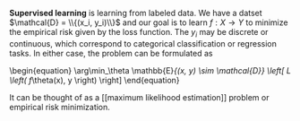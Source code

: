 **Supervised learning** is learning from labeled data. We have a datset $\mathcal{D} = \\{(x_i, y_i)\\}$ and our goal is to learn $f: X \to Y$ to minimize the empirical risk given by the loss function. The $y_i$ may be discrete or continuous, which correspond to categorical classification or regression tasks. In either case, the problem can be formulated as

\begin{equation}
\arg\min_\theta \mathbb{E}_{(x, y) \sim \mathcal{D}} \left[ L \left( f_\theta(x), y \right) \right]
\end{equation}


It can be thought of as a [[maximum likelihood estimation]] problem or empirical risk minimization.